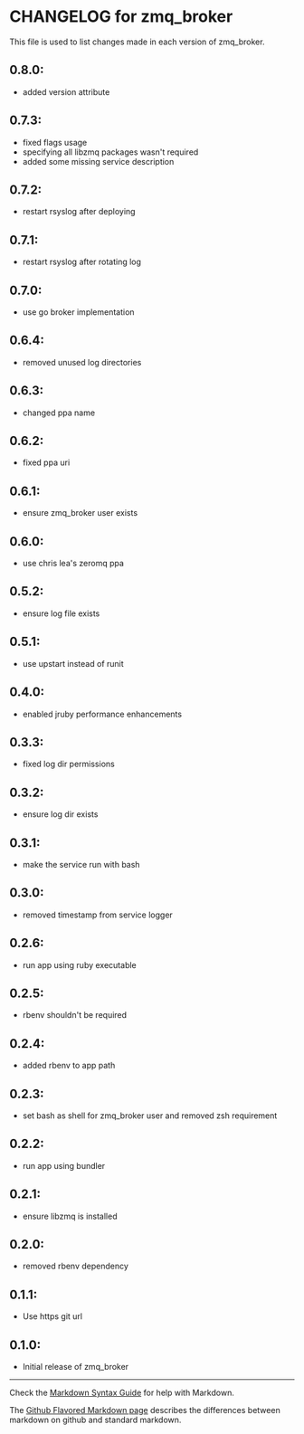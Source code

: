# CHANGELOG for zmq_broker

This file is used to list changes made in each version of zmq_broker.

## 0.8.0:

* added version attribute

## 0.7.3:

* fixed flags usage
* specifying all libzmq packages wasn't required
* added some missing service description

## 0.7.2:

* restart rsyslog after deploying

## 0.7.1:

* restart rsyslog after rotating log

## 0.7.0:

* use go broker implementation

## 0.6.4:

* removed unused log directories

## 0.6.3:

* changed ppa name

## 0.6.2:

* fixed ppa uri

## 0.6.1:

* ensure zmq_broker user exists

## 0.6.0:

* use chris lea's zeromq ppa

## 0.5.2:

* ensure log file exists

## 0.5.1:

* use upstart instead of runit

## 0.4.0:

* enabled jruby performance enhancements

## 0.3.3:

* fixed log dir permissions

## 0.3.2:

* ensure log dir exists

## 0.3.1:

* make the service run with bash

## 0.3.0:

* removed timestamp from service logger

## 0.2.6:

* run app using ruby executable

## 0.2.5:

* rbenv shouldn't be required

## 0.2.4:

* added rbenv to app path

## 0.2.3:

* set bash as shell for zmq_broker user and removed zsh requirement

## 0.2.2:

* run app using bundler

## 0.2.1:

* ensure libzmq is installed

## 0.2.0:

* removed rbenv dependency

## 0.1.1:

* Use https git url

## 0.1.0:

* Initial release of zmq_broker

- - -
Check the [Markdown Syntax Guide](http://daringfireball.net/projects/markdown/syntax) for help with Markdown.

The [Github Flavored Markdown page](http://github.github.com/github-flavored-markdown/) describes the differences between markdown on github and standard markdown.
